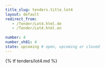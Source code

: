 ```yaml
---
title_slug: tenders.title.lot4
layout: default
redirect_from:
   - /Tender/Lot4.html.de
   - /Tender/Lot4.html.en
   
number: 4
number_vh81: 4
state: upcoming # open, upcoming or closed
---
```


{% tf tenders/lot4.md %}
